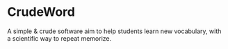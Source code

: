 # CrudeWord
A simple &amp; crude software aim to help students learn new vocabulary, with a scientific way to repeat memorize.
